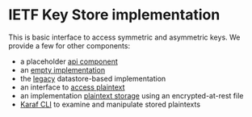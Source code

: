 IETF Key Store implementation
=============================
This is basic interface to access symmetric and asymmetric keys. We provide a few for other components:
* a placeholder [api component](keystore-api)
* an [empty implementation](keystore-none)
* the [legacy](keystore-legacy) datastore-based implementation
* an interface to [access plaintext](plaintext-api)
* an implementation [plaintext storage](plaintext-localfile) using an encrypted-at-rest file
* [Karaf CLI](plaintext-cli) to examine and manipulate stored plaintexts


